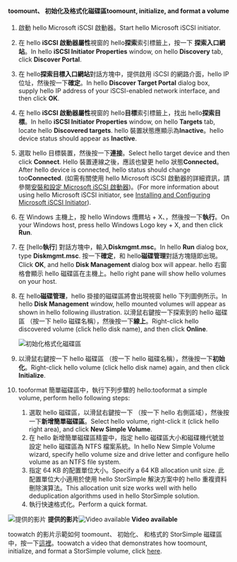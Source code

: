 <!--author=SharS last changed: 9/17/15-->

#### <a name="toomount-initialize-and-format-a-volume"></a><span data-ttu-id="66c66-101">toomount、 初始化及格式化磁碟區</span><span class="sxs-lookup"><span data-stu-id="66c66-101">toomount, initialize, and format a volume</span></span>
1. <span data-ttu-id="66c66-102">啟動 hello Microsoft iSCSI 啟動器。</span><span class="sxs-lookup"><span data-stu-id="66c66-102">Start hello Microsoft iSCSI initiator.</span></span>
2. <span data-ttu-id="66c66-103">在 hello **iSCSI 啟動器屬性**視窗的 hello**探索**索引標籤上，按一下 **探索入口網站**。</span><span class="sxs-lookup"><span data-stu-id="66c66-103">In hello **iSCSI Initiator Properties** window, on hello **Discovery** tab, click **Discover Portal**.</span></span>
3. <span data-ttu-id="66c66-104">在 hello**探索目標入口網站**對話方塊中，提供啟用 iSCSI 的網路介面，hello IP 位址，然後按一下**確定**。</span><span class="sxs-lookup"><span data-stu-id="66c66-104">In hello **Discover Target Portal** dialog box, supply hello IP address of your iSCSI-enabled network interface, and then click **OK**.</span></span> 
4. <span data-ttu-id="66c66-105">在 hello **iSCSI 啟動器屬性**視窗的 hello**目標**索引標籤上，找出 hello**探索目標**。</span><span class="sxs-lookup"><span data-stu-id="66c66-105">In hello **iSCSI Initiator Properties** window, on hello **Targets** tab, locate hello **Discovered targets**.</span></span> <span data-ttu-id="66c66-106">hello 裝置狀態應顯示為**Inactive**。</span><span class="sxs-lookup"><span data-stu-id="66c66-106">hello device status should appear as **Inactive**.</span></span>
5. <span data-ttu-id="66c66-107">選取 hello 目標裝置，然後按一下**連接**。</span><span class="sxs-lookup"><span data-stu-id="66c66-107">Select hello target device and then click **Connect**.</span></span> <span data-ttu-id="66c66-108">Hello 裝置連線之後，應該也變更 hello 狀態**Connected**。</span><span class="sxs-lookup"><span data-stu-id="66c66-108">After hello device is connected, hello status should change too**Connected**.</span></span> <span data-ttu-id="66c66-109">(如需有關使用 hello Microsoft iSCSI 啟動器的詳細資訊，請參閱[安裝和設定 Microsoft iSCSI 啟動器][1])。</span><span class="sxs-lookup"><span data-stu-id="66c66-109">(For more information about using hello Microsoft iSCSI initiator, see [Installing and Configuring Microsoft iSCSI Initiator][1]).</span></span>
6. <span data-ttu-id="66c66-110">在 Windows 主機上，按 hello Windows 爦羆坫 + X、，然後按一下**執行**。</span><span class="sxs-lookup"><span data-stu-id="66c66-110">On your Windows host, press hello Windows Logo key + X, and then click **Run**.</span></span> 
7. <span data-ttu-id="66c66-111">在 [hello**執行**] 對話方塊中，輸入**Diskmgmt.msc**。</span><span class="sxs-lookup"><span data-stu-id="66c66-111">In hello **Run** dialog box, type **Diskmgmt.msc**.</span></span> <span data-ttu-id="66c66-112">按一下**確定**，和 hello**磁碟管理**對話方塊隨即出現。</span><span class="sxs-lookup"><span data-stu-id="66c66-112">Click **OK**, and hello **Disk Management** dialog box will appear.</span></span> <span data-ttu-id="66c66-113">hello 右窗格會顯示 hello 磁碟區在主機上。</span><span class="sxs-lookup"><span data-stu-id="66c66-113">hello right pane will show hello volumes on your host.</span></span>
8. <span data-ttu-id="66c66-114">在 hello**磁碟管理**，hello 掛接的磁碟區將會出現視窗 hello 下列圖例所示。</span><span class="sxs-lookup"><span data-stu-id="66c66-114">In hello **Disk Management** window, hello mounted volumes will appear as shown in hello following illustration.</span></span> <span data-ttu-id="66c66-115">以滑鼠右鍵按一下探索到的 hello 磁碟區 （按一下 hello 磁碟名稱），然後按一下**線上**。</span><span class="sxs-lookup"><span data-stu-id="66c66-115">Right-click hello discovered volume (click hello disk name), and then click **Online**.</span></span>
   
     ![初始化格式化磁碟區](./media/storsimple-mount-initialize-format-volume/HCS_InitializeFormatVolume-include.png) 
9. <span data-ttu-id="66c66-117">以滑鼠右鍵按一下 hello 磁碟區 （按一下 hello 磁碟名稱），然後按一下**初始化**。</span><span class="sxs-lookup"><span data-stu-id="66c66-117">Right-click hello volume (click hello disk name) again, and then click **Initialize**.</span></span>
10. <span data-ttu-id="66c66-118">tooformat 簡單磁碟區中，執行下列步驟的 hello:</span><span class="sxs-lookup"><span data-stu-id="66c66-118">tooformat a simple volume, perform hello following steps:</span></span>
    
    1. <span data-ttu-id="66c66-119">選取 hello 磁碟區，以滑鼠右鍵按一下 （按一下 hello 右側區域），然後按一下**新增簡單磁碟區**。</span><span class="sxs-lookup"><span data-stu-id="66c66-119">Select hello volume, right-click it (click hello right area), and click **New Simple Volume**.</span></span>
    2. <span data-ttu-id="66c66-120">在 hello 新增簡單磁碟區精靈中，指定 hello 磁碟區大小和磁碟機代號並設定 hello 磁碟區為 NTFS 檔案系統。</span><span class="sxs-lookup"><span data-stu-id="66c66-120">In hello New Simple Volume wizard, specify hello volume size and drive letter and configure hello volume as an NTFS file system.</span></span>
    3. <span data-ttu-id="66c66-121">指定 64 KB 的配置單位大小。</span><span class="sxs-lookup"><span data-stu-id="66c66-121">Specify a 64 KB allocation unit size.</span></span> <span data-ttu-id="66c66-122">此配置單位大小適用於使用 hello StorSimple 解決方案中的 hello 重複資料刪除演算法。</span><span class="sxs-lookup"><span data-stu-id="66c66-122">This allocation unit size works well with hello deduplication algorithms used in hello StorSimple solution.</span></span>
    4. <span data-ttu-id="66c66-123">執行快速格式化。</span><span class="sxs-lookup"><span data-stu-id="66c66-123">Perform a quick format.</span></span>

<span data-ttu-id="66c66-124">![提供的影片](./media/storsimple-mount-initialize-format-volume/Video_icon.png) **提供的影片**</span><span class="sxs-lookup"><span data-stu-id="66c66-124">![Video available](./media/storsimple-mount-initialize-format-volume/Video_icon.png) **Video available**</span></span>

<span data-ttu-id="66c66-125">toowatch 的影片示範如何 toomount、 初始化、 和格式的 StorSimple 磁碟區中，按一下[這裡](https://azure.microsoft.com/documentation/videos/mount-initialize-and-format-a-storsimple-volume/)。</span><span class="sxs-lookup"><span data-stu-id="66c66-125">toowatch a video that demonstrates how toomount, initialize, and format a StorSimple volume, click [here](https://azure.microsoft.com/documentation/videos/mount-initialize-and-format-a-storsimple-volume/).</span></span>

<!--Link references-->
[1]: https://technet.microsoft.com/library/ee338480(WS.10).aspx
